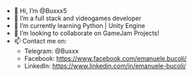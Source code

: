 - 👋 Hi, I’m @Buxxx5
- 👀 I’m a full stack and videogames developer
- 🌱 I’m currently learning Python | Unity Engine
- 💞️ I’m looking to collaborate on GameJam Projects!
- 📫 Contact me on:
  - Telegram: @Buxxx
  - Facebook: https://www.facebook.com/emanuele.bucoli/
  - LinkedIn: https://www.linkedin.com/in/emanuele-bucoli/
<!---
Buxxx5/Buxxx5 is a ✨ special ✨ repository because its `README.md` (this file) appears on your GitHub profile.
You can click the Preview link to take a look at your changes.
--->
